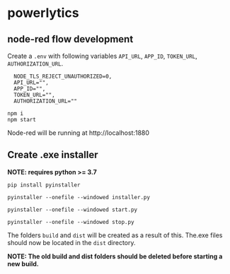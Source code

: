 # powerlytics

## node-red flow development

Create a `.env` with following variables `API_URL`, `APP_ID`, `TOKEN_URL`, `AUTHORIZATION_URL`.

```
  NODE_TLS_REJECT_UNAUTHORIZED=0,
  API_URL="",
  APP_ID="",
  TOKEN_URL="",
  AUTHORIZATION_URL=""
```

```
npm i
npm start
```

Node-red will be running at http://localhost:1880

## Create .exe installer

<b> NOTE: requires python >= 3.7 </b>

```
pip install pyinstaller

pyinstaller --onefile --windowed installer.py

pyinstaller --onefile --windowed start.py

pyinstaller --onefile --windowed stop.py
```

The folders `build` and `dist` will be created as a result of this. The.exe files should now be located in the `dist` directory.

<b> NOTE: The old build and dist folders should be deleted before starting a new build. </b>
